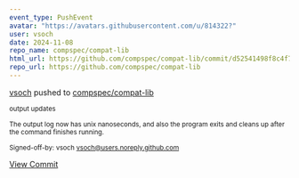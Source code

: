 ```yaml
---
event_type: PushEvent
avatar: "https://avatars.githubusercontent.com/u/814322?"
user: vsoch
date: 2024-11-08
repo_name: compspec/compat-lib
html_url: https://github.com/compspec/compat-lib/commit/d52541498f8c4f764f25a7db527d3d54c04baa0f
repo_url: https://github.com/compspec/compat-lib
---
```


<a href='https://github.com/vsoch' target='_blank'>vsoch</a> pushed to <a href='https://github.com/compspec/compat-lib' target='_blank'>compspec/compat-lib</a>

<small>output updates

The output log now has unix nanoseconds, and also
the program exits and cleans up after the command
finishes running.

Signed-off-by: vsoch <vsoch@users.noreply.github.com></small>

<a href='https://github.com/compspec/compat-lib/commit/d52541498f8c4f764f25a7db527d3d54c04baa0f' target='_blank'>View Commit</a>